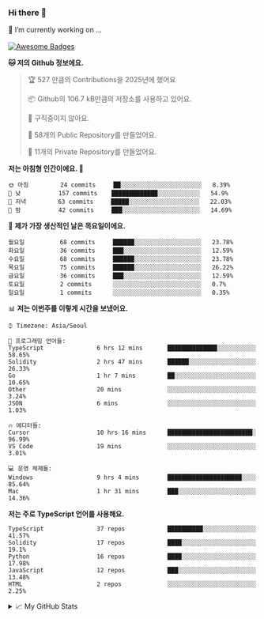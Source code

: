 ### Hi there 👋 
🔭 I’m currently working on ... </br></br>
[![Awesome Badges](https://img.shields.io/badge/Introduce-EN-green.svg)](https://github.com/tlatkdgus1/tlatkdgus1/blob/main/README.md.en)

<!--START_SECTION:waka-->
**🐱 저의 Github 정보에요.** 

> 🏆 527 만큼의 Contributions을 2025년에 했어요
 > 
> 📦 Github의 106.7 kB만큼의 저장소를 사용하고 있어요. 
 > 
> 🚫 구직중이지 않아요.
 > 
> 📜 58개의 Public Repository를 만들었어요. 
 > 
> 🔑 11개의 Private Repository를 만들었어요.  

**저는 아침형 인간이에요. 🐤** 

```text
🌞 아침         24 commits     ██░░░░░░░░░░░░░░░░░░░░░░░   8.39% 
🌆 낮　         157 commits    █████████████░░░░░░░░░░░░   54.9% 
🌃 저녁         63 commits     █████░░░░░░░░░░░░░░░░░░░░   22.03% 
🌙 밤　         42 commits     ███░░░░░░░░░░░░░░░░░░░░░░   14.69%

```
📅 **제가 가장 생산적인 날은 목요일이에요.** 

```text
월요일          68 commits     ██████░░░░░░░░░░░░░░░░░░░   23.78% 
화요일          36 commits     ███░░░░░░░░░░░░░░░░░░░░░░   12.59% 
수요일          68 commits     ██████░░░░░░░░░░░░░░░░░░░   23.78% 
목요일          75 commits     ██████░░░░░░░░░░░░░░░░░░░   26.22% 
금요일          36 commits     ███░░░░░░░░░░░░░░░░░░░░░░   12.59% 
토요일          2 commits      ░░░░░░░░░░░░░░░░░░░░░░░░░   0.7% 
일요일          1 commits      ░░░░░░░░░░░░░░░░░░░░░░░░░   0.35%

```


📊 **저는 이번주를 이렇게 시간을 보냈어요.** 

```text
⌚︎ Timezone: Asia/Seoul

💬 프로그래밍 언어들: 
TypeScript               6 hrs 12 mins       ██████████████░░░░░░░░░░░   58.65% 
Solidity                 2 hrs 47 mins       ██████░░░░░░░░░░░░░░░░░░░   26.33% 
Go                       1 hr 7 mins         ██░░░░░░░░░░░░░░░░░░░░░░░   10.65% 
Other                    20 mins             ░░░░░░░░░░░░░░░░░░░░░░░░░   3.24% 
JSON                     6 mins              ░░░░░░░░░░░░░░░░░░░░░░░░░   1.03%

🔥 에디터들: 
Cursor                   10 hrs 16 mins      ████████████████████████░   96.99% 
VS Code                  19 mins             ░░░░░░░░░░░░░░░░░░░░░░░░░   3.01%

💻 운영 체제들: 
Windows                  9 hrs 4 mins        █████████████████████░░░░   85.64% 
Mac                      1 hr 31 mins        ███░░░░░░░░░░░░░░░░░░░░░░   14.36%

```

**저는 주로 TypeScript 언어를 사용해요.** 

```text
TypeScript               37 repos            ██████████░░░░░░░░░░░░░░░   41.57% 
Solidity                 17 repos            ████░░░░░░░░░░░░░░░░░░░░░   19.1% 
Python                   16 repos            ████░░░░░░░░░░░░░░░░░░░░░   17.98% 
JavaScript               12 repos            ███░░░░░░░░░░░░░░░░░░░░░░   13.48% 
HTML                     2 repos             ░░░░░░░░░░░░░░░░░░░░░░░░░   2.25%

```



<!--END_SECTION:waka-->

<details>
<summary>📈 My GitHub Stats</summary>
<p align="center"> <img src="https://github-readme-stats.vercel.app/api?username=tlatkdgus1&show_icons=true" alt="tlatkdgus1" />
</details>
